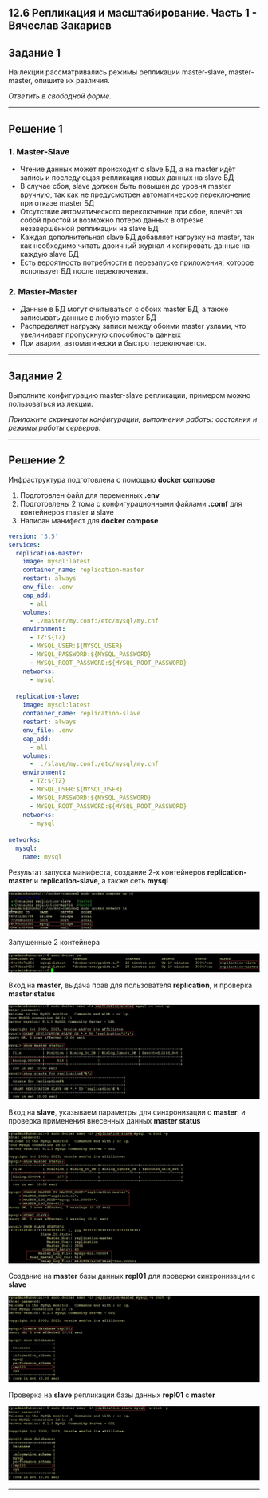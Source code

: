 ## 12.6 Репликация и масштабирование. Часть 1 - Вячеслав Закариев

## Задание 1

На лекции рассматривались режимы репликации master-slave, master-master, опишите их различия.

*Ответить в свободной форме.*

---

## Решение 1

### 1. Master-Slave

- Чтение данных может происходит с slave БД, а на master идёт запись и последующая репликация новых данных на slave БД
- В случае сбоя, slave должен быть повышен до уровня master вручную, так как не предусмотрен автоматическое переключение при отказе master БД
- Отсутствие автоматического переключение при сбое, влечёт за собой простой и возможно потерю данных в отрезке незавершённой репликации на slave БД
- Каждая дополнительная slave БД добавляет нагрузку на master, так как необходимо читать двоичный журнал и копировать данные на каждую slave БД
- Есть вероятность потребности в перезапуске приложения, которое использует БД после переключения.

### 2. Master-Master

- Данные в БД могут считываться с обоих master БД, а также записывать данные в любую master БД
- Распределяет нагрузку записи между обоими master узлами, что увеличивает пропускную способность данных
- При аварии, автоматически и быстро переключается.

---

## Задание 2

Выполните конфигурацию master-slave репликации, примером можно пользоваться из лекции.

*Приложите скриншоты конфигурации, выполнения работы: состояния и режимы работы серверов.*

---

## Решение 2

Инфраструктура подготовлена с помощью **docker compose**

1. Подготовлен файл для переменных **.env**
2. Подготовлены 2 тома с конфигурационными файлами **.comf** для контейнеров master и slave
3. Написан манифест для **docker compose**

```yml
version: '3.5'
services:
  replication-master:
    image: mysql:latest
    container_name: replication-master
    restart: always
    env_file: .env
    cap_add:
      - all
    volumes:
      - ./master/my.conf:/etc/mysql/my.cnf
    environment:
      - TZ:${TZ}
      - MYSQL_USER:${MYSQL_USER}
      - MYSQL_PASSWORD:${MYSQL_PASSWORD}
      - MYSQL_ROOT_PASSWORD:${MYSQL_ROOT_PASSWORD}
    networks:
      - mysql

  replication-slave:
    image: mysql:latest
    container_name: replication-slave
    restart: always
    env_file: .env
    cap_add:
      - all
    volumes:
      -  ./slave/my.conf:/etc/mysql/my.cnf
    environment:
      - TZ:${TZ}
      - MYSQL_USER:${MYSQL_USER}
      - MYSQL_PASSWORD:${MYSQL_PASSWORD}
      - MYSQL_ROOT_PASSWORD:${MYSQL_ROOT_PASSWORD}
    networks:
      - mysql

networks:
  mysql:
    name: mysql
```

Результат запуска манифеста, создание 2-х контейнеров **replication-master** и **replication-slave**, а также сеть **mysql**

![compose](https://github.com/SlavaZakariev/netology/blob/5347f9f4201cf0c3d4a07d31a64dd589cd97606e/db/12.6_replication_part1/resources/repl_1.1.jpg)

Запущенные 2 контейнера

![cont](https://github.com/SlavaZakariev/netology/blob/e35056a6aabf2f6d1829d6239c9014d152677a36/db/12.6_replication_part1/resources/repl_1.2.jpg)

Вход на **master**, выдача прав для пользователя **replication**, и проверка **master status**

![master1](https://github.com/SlavaZakariev/netology/blob/86a096ab88ba36cd5c70fbebcf59dcc1bd2feda0/db/12.6_replication_part1/resources/repl_1.3.jpg)

Вход на **slave**, указываем параметры для синхронизации с **master**, и проверка применения внесенных данных **master status**

![slave1](https://github.com/SlavaZakariev/netology/blob/86a096ab88ba36cd5c70fbebcf59dcc1bd2feda0/db/12.6_replication_part1/resources/repl_1.4.jpg)

Создание на **master** базы данных **repl01** для проверки синхронизации с **slave**

![master2](https://github.com/SlavaZakariev/netology/blob/86a096ab88ba36cd5c70fbebcf59dcc1bd2feda0/db/12.6_replication_part1/resources/repl_1.5.jpg)

Проверка на **slave** репликации базы данных **repl01** c **master**

![slave2](https://github.com/SlavaZakariev/netology/blob/86a096ab88ba36cd5c70fbebcf59dcc1bd2feda0/db/12.6_replication_part1/resources/repl_1.6.jpg)

---
